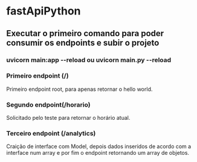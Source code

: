 # fastApiPython

## Executar o primeiro comando para poder consumir os endpoints e subir o projeto

### uvicorn main:app --reload  ou  uvicorn main.py --reload 
 
### Primeiro endpoint (/)
 Primeiro endpoint root, para apenas retornar o hello world.

 ### Segundo endpoint(/horario) 
 Solicitado pelo teste para retornar o horário atual.

### Terceiro endpoint (/analytics) 
Craição de interface com Model, depois dados inseridos de acordo com a interface num array e por fim o endpoint retornando um array de objetos.
